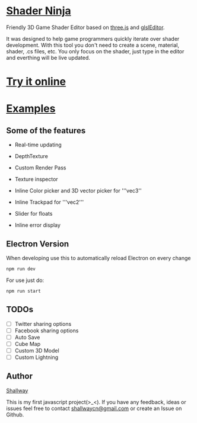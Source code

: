 # [Shader Ninja](http://shallway.ninja/shaderninja)

Friendly 3D Game Shader Editor based on [three.js](https://github.com/mrdoob/three.js/) and [glslEditor](https://github.com/patriciogonzalezvivo/glslEditor).

It was designed to help game programmers quickly iterate over shader development. With this tool you don't need to create a scene, material, shader, .cs files, etc. You only focus on the shader, just type in the editor and everthing will be live updated. 

# [Try it online](http://shallway.ninja/shaderninja_editor)

# [Examples](http://shallway.ninja/shaderninja)

## Some of the features
- Real-time updating

- DepthTexture

- Custom Render Pass

- Texture inspector

- Inline Color picker and 3D vector picker for '''vec3''

- Inline Trackpad for '''vec2'''

- Slider for floats

- Inline error display

## Electron Version

When developing use this to automatically reload Electron on every change

```bash
npm run dev
```

For use just do:

```bash
npm run start
```

## TODOs

- [ ] Twitter sharing options
- [ ] Facebook sharing options
- [ ] Auto Save
- [ ] Cube Map
- [ ] Custom 3D Model
- [ ] Custom Lightning

## Author
[Shallway](http://shallway.ninja)

This is my first javascript project(>_<). If you have any feedback, ideas or issues feel free to contact shallwaycn@gmail.com or create an Issue on Github.



